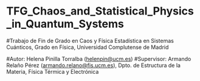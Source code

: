 # TFG_Chaos_and_Statistical_Physics_in_Quantum_Systems

#Trabajo de Fin de Grado en Caos y Física Estadística en Sistemas Cuánticos, Grado en Física, Universidad Complutense de Madrid

#Autor: Helena Pinilla Torralba (helenpin@ucm.es)
#Supervisor: Armando Relaño Pérez (armando.relano@fis.ucm.es), Dpto. de Estructura de la Materia, Física Térmica y Electrónica
